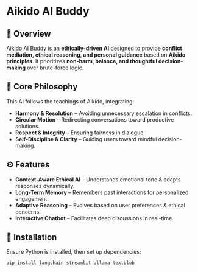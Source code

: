 # Aikido AI Buddy

## 🌿 Overview
Aikido AI Buddy is an **ethically-driven AI** designed to provide **conflict mediation, ethical reasoning, and personal guidance** based on **Aikido principles**. It prioritizes **non-harm, balance, and thoughtful decision-making** over brute-force logic.

## 🥋 Core Philosophy
This AI follows the teachings of Aikido, integrating:
- **Harmony & Resolution** – Avoiding unnecessary escalation in conflicts.
- **Circular Motion** – Redirecting conversations toward productive solutions.
- **Respect & Integrity** – Ensuring fairness in dialogue.
- **Self-Discipline & Clarity** – Guiding users toward mindful decision-making.

## ⚙️ Features
- **Context-Aware Ethical AI** – Understands emotional tone & adapts responses dynamically.
- **Long-Term Memory** – Remembers past interactions for personalized engagement.
- **Adaptive Reasoning** – Evolves based on user preferences & ethical concerns.
- **Interactive Chatbot** – Facilitates deep discussions in real-time.

## 🚀 Installation
Ensure Python is installed, then set up dependencies:
```bash
pip install langchain streamlit ollama textblob
